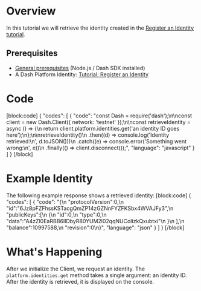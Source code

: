 # Overview

In this tutorial we will retrieve the identity created in the [Register an Identity tutorial](tutorial-register-an-identity).

## Prerequisites
- [General prerequisites](tutorials-introduction#prerequisites) (Node.js / Dash SDK installed)
- A Dash Platform Identity: [Tutorial: Register an Identity](tutorial-register-an-identity) 

# Code
[block:code]
{
  "codes": [
    {
      "code": "const Dash = require('dash');\n\nconst client = new Dash.Client({ network: 'testnet' });\n\nconst retrieveIdentity = async () => {\n  return client.platform.identities.get('an identity ID goes here');\n};\n\nretrieveIdentity()\n  .then((d) => console.log('Identity retrieved:\\n', d.toJSON()))\n  .catch((e) => console.error('Something went wrong:\\n', e))\n  .finally(() => client.disconnect());",
      "language": "javascript"
    }
  ]
}
[/block]
# Example Identity

The following example response shows a retrieved identity:
[block:code]
{
  "codes": [
    {
      "code": "{\n   \"protocolVersion\":0,\n   \"id\":\"6Jz8pFZFhssKSTacgQmZP14zGZNnFYZFKSbx4WVAJFy3\",\n   \"publicKeys\":[\n      {\n         \"id\":0,\n         \"type\":0,\n         \"data\":\"A4zZl0EaRBB6IlDbyR80YUM2l02qqNUCoIizkQxubtxi\"\n      }\n   ],\n   \"balance\":10997588,\n   \"revision\":0\n}",
      "language": "json"
    }
  ]
}
[/block]
# What's Happening

After we initialize the Client, we request an identity. The `platform.identities.get` method takes a single argument: an identity ID. After the identity is retrieved, it is displayed on the console.
